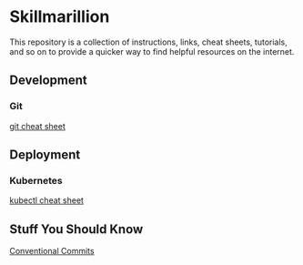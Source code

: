 # Skillmarillion

This repository is a collection of instructions, links, cheat sheets, tutorials, and so on to provide a quicker way to find helpful resources on the internet.

## Development

### Git

[git cheat sheet](https://education.github.com/git-cheat-sheet-education.pdf)

## Deployment

### Kubernetes

[kubectl cheat sheet](https://kubernetes.io/docs/reference/kubectl/cheatsheet/)

## Stuff You Should Know

[Conventional Commits](https://www.conventionalcommits.org/en/v1.0.0/)